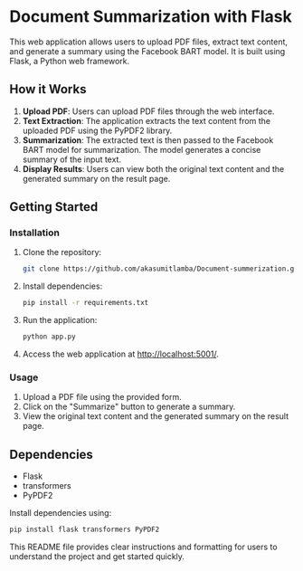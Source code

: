 # Document Summarization with Flask

This web application allows users to upload PDF files, extract text content, and generate a summary using the Facebook BART model. It is built using Flask, a Python web framework.

## How it Works

1. **Upload PDF**: Users can upload PDF files through the web interface.
2. **Text Extraction**: The application extracts the text content from the uploaded PDF using the PyPDF2 library.
3. **Summarization**: The extracted text is then passed to the Facebook BART model for summarization. The model generates a concise summary of the input text.
4. **Display Results**: Users can view both the original text content and the generated summary on the result page.

## Getting Started


### Installation

1. Clone the repository:

    ```bash
    git clone https://github.com/akasumitlamba/Document-summerization.git
    ```

2. Install dependencies:

    ```bash
    pip install -r requirements.txt
    ```

3. Run the application:

    ```bash
    python app.py
    ```

4. Access the web application at [http://localhost:5001/](http://localhost:5001/).

### Usage

1. Upload a PDF file using the provided form.
2. Click on the "Summarize" button to generate a summary.
3. View the original text content and the generated summary on the result page.

## Dependencies

- Flask
- transformers
- PyPDF2

Install dependencies using:

```bash
pip install flask transformers PyPDF2
```
This README file provides clear instructions and formatting for users to understand the project and get started quickly.

